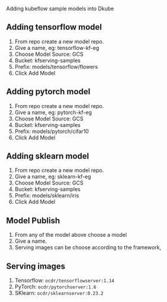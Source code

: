 Adding kubeflow sample models into Dkube

## Adding tensorflow model
1. From repo create a new model repo.
2. Give a name, eg: tensorflow-kf-eg
3. Choose Model Source: GCS
4. Bucket: kfserving-samples
5. Prefix: models/tensorflow/flowers
6. Click Add Model

## Adding pytorch model
1. From repo create a new model repo.
2. Give a name, eg: pytorch-kf-eg
3. Choose Model Source: GCS
4. Bucket: kfserving-samples
5. Prefix: models/pytorch/cifar10
6. Click Add Model

## Adding sklearn model
1. From repo create a new model repo.
2. Give a name, eg: sklearn-kf-eg
3. Choose Model Source: GCS
4. Bucket: kfserving-samples
5. Prefix: models/sklearn/iris
6. Click Add Model

## Model Publish
1. From any of the model above choose a model
2. Give a name.
2. Serving images can be choose according to the framework,

## Serving images
1. Tensorflow: `ocdr/tensorflowserver:1.14`
2. PyTorch: `ocdr/pytorchserver:1.6`
3. SKlearn: `ocdr/sklearnserver:0.23.2`
